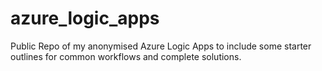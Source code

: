 # azure_logic_apps
Public Repo of my anonymised Azure Logic Apps to include some starter outlines for common workflows and complete solutions.
